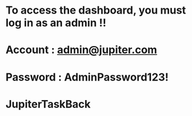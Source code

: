 # To access the dashboard, you must log in as an admin !!

# Account : admin@jupiter.com

# Password : AdminPassword123!

# JupiterTaskBack

